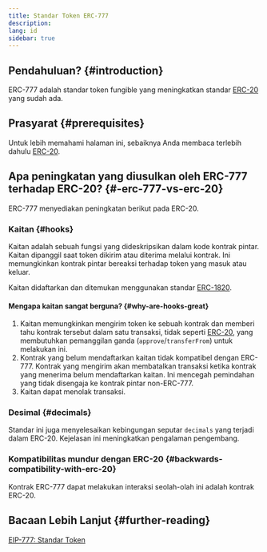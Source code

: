 ```yaml
---
title: Standar Token ERC-777
description:
lang: id
sidebar: true
---
```


## Pendahuluan? {#introduction}

ERC-777 adalah standar token fungible yang meningkatkan standar [ERC-20](/developers/docs/standards/tokens/erc-20/) yang sudah ada.

## Prasyarat {#prerequisites}

Untuk lebih memahami halaman ini, sebaiknya Anda membaca terlebih dahulu [ERC-20](/developers/docs/standards/tokens/erc-20/).

## Apa peningkatan yang diusulkan oleh ERC-777 terhadap ERC-20? {#-erc-777-vs-erc-20}

ERC-777 menyediakan peningkatan berikut pada ERC-20.

### Kaitan {#hooks}

Kaitan adalah sebuah fungsi yang dideskripsikan dalam kode kontrak pintar. Kaitan dipanggil saat token dikirim atau diterima melalui kontrak. Ini memungkinkan kontrak pintar bereaksi terhadap token yang masuk atau keluar.

Kaitan didaftarkan dan ditemukan menggunakan standar [ERC-1820](https://eips.ethereum.org/EIPS/eip-1820).

#### Mengapa kaitan sangat berguna? {#why-are-hooks-great}

1. Kaitan memungkinkan mengirim token ke sebuah kontrak dan memberi tahu kontrak tersebut dalam satu transaksi, tidak seperti [ERC-20](https://eips.ethereum.org/EIPS/eip-20), yang membutuhkan pemanggilan ganda (`approve`/`transferFrom`) untuk melakukan ini.
2. Kontrak yang belum mendaftarkan kaitan tidak kompatibel dengan ERC-777. Kontrak yang mengirim akan membatalkan transaksi ketika kontrak yang menerima belum mendaftarkan kaitan. Ini mencegah pemindahan yang tidak disengaja ke kontrak pintar non-ERC-777.
3. Kaitan dapat menolak transaksi.

### Desimal {#decimals}

Standar ini juga menyelesaikan kebingungan seputar `decimals` yang terjadi dalam ERC-20. Kejelasan ini meningkatkan pengalaman pengembang.

### Kompatibilitas mundur dengan ERC-20 {#backwards-compatibility-with-erc-20}

Kontrak ERC-777 dapat melakukan interaksi seolah-olah ini adalah kontrak ERC-20.

## Bacaan Lebih Lanjut {#further-reading}

[EIP-777: Standar Token](https://eips.ethereum.org/EIPS/eip-777)
